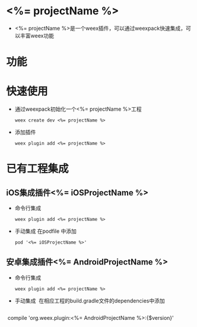 # <%= projectName %>
- <%= projectName %>是一个weex插件，可以通过weexpack快速集成，可以丰富weex功能

# 功能

# 快速使用
- 通过weexpack初始化一个<%= projectName %>工程
   ```
   weex create dev <%= projectName %>
   ```
- 添加插件
  ```
  weex plugin add <%= projectName %>
  ```

# 已有工程集成
## iOS集成插件<%= iOSProjectName %>
- 命令行集成
  ```
  weex plugin add <%= projectName %>
  ```
- 手动集成
  在podfile 中添加
  ```
  pod '<%= iOSProjectName %>'
  ```

## 安卓集成插件<%= AndroidProjectName %>
- 命令行集成
  ```
  weex plugin add <%= projectName %>
  ```
- 手动集成
  在相应工程的build.gradle文件的dependencies中添加
  
  ```
  compile 'org.weex.plugin:<%= AndroidProjectName %>:{$version}'
  ``` 





